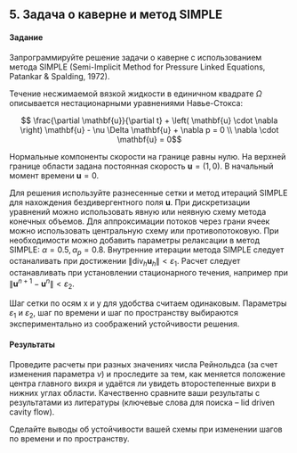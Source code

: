## 5. Задача о каверне и метод SIMPLE
#### Задание
Запрограммируйте решение задачи о каверне с использованием метода SIMPLE (Semi-Implicit Method for Pressure Linked Equations, Patankar & Spalding, 1972).

Течение несжимаемой вязкой жидкости в единичном квадрате $`\Omega`$ описывается нестационарными уравнениями Навье-Стокса:
```math
	\frac{\partial \mathbf{u}}{\partial t} + \left( \mathbf{u} \cdot \nabla \right) \mathbf{u}
	- \nu \Delta \mathbf{u}
	+ \nabla p = 0 \\
	\nabla \cdot \mathbf{u} = 0
```
Нормальные компоненты скорости на границе равны нулю. На верхней границе области задана постоянная скорость $`\mathbf{u}=(1,0)`$. В начальный момент времени $`\mathbf{u} = 0`$.

Для решения используйте разнесенные сетки и метод итераций SIMPLE для нахождения бездивергентного поля $`\mathbf{u}`$. При дискретизации уравнений можно использовать явную или неявную схему метода конечных объемов. Для аппроксимации потоков через грани ячеек можно использовать центральную схему или противопотоковую. При необходимости можно добавить параметры релаксации в метод SIMPLE: $`\alpha = 0.5, \alpha_p = 0.8`$. Внутренние итерации метода SIMPLE следует останаливать при достижении $`\|\mathrm{div}_h \mathbf{u}_h \| < \varepsilon_1`$. Расчет следует останавливать при установлении стационарного течения, например при $`\|\mathbf{u}^{n+1}-\mathbf{u}^n\| < \varepsilon_2`$.

Шаг сетки по осям x и y для удобства считаем одинаковым. Параметры $`\varepsilon_1`$ и $`\varepsilon_2`$, шаг по времени и шаг по пространству выбираются экспериментально из соображений устойчивости решения.

#### Результаты
Проведите расчеты при разных значениях числа Рейнольдса (за счет изменения параметра $`\nu`$) и проследите за тем, как меняется положение центра главного вихря и удаётся ли увидеть второстепенные вихри в нижних углах области. Качественно сравните ваши результаты с результатами из литературы (ключевые слова для поиска – lid driven cavity flow).

Сделайте выводы об устойчивости вашей схемы при изменении шагов по времени и по пространству.
